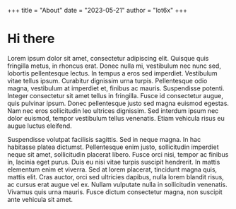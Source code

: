 +++
title = "About"
date = "2023-05-21"
author = "lot6x"
+++

# Hi there

Lorem ipsum dolor sit amet, consectetur adipiscing elit. Quisque quis fringilla metus, in rhoncus erat. Donec nulla mi, vestibulum nec nunc sed, lobortis pellentesque lectus. In tempus a eros sed imperdiet. Vestibulum vitae tellus ipsum. Curabitur dignissim urna turpis. Pellentesque odio magna, vestibulum at imperdiet et, finibus ac mauris. Suspendisse potenti. Integer consectetur sit amet tellus in fringilla. Fusce id consectetur augue, quis pulvinar ipsum. Donec pellentesque justo sed magna euismod egestas. Nam nec eros sollicitudin leo ultrices dignissim. Sed interdum ipsum nec dolor euismod, tempor vestibulum tellus venenatis. Etiam vehicula risus eu augue luctus eleifend.

Suspendisse volutpat facilisis sagittis. Sed in neque magna. In hac habitasse platea dictumst. Pellentesque enim justo, sollicitudin imperdiet neque sit amet, sollicitudin placerat libero. Fusce orci nisi, tempor ac finibus in, lacinia eget purus. Duis eu nisi vitae turpis suscipit hendrerit. In mattis elementum enim et viverra. Sed at lorem placerat, tincidunt magna quis, mattis elit. Cras auctor, orci sed ultricies dapibus, nulla lorem blandit risus, ac cursus erat augue vel ex. Nullam vulputate nulla in sollicitudin venenatis. Vivamus quis urna mauris. Fusce dictum consectetur magna, non suscipit ante vehicula sit amet. 